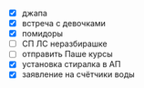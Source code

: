 - [x] джапа
- [x] встреча с девочками
- [x] помидоры
- [ ] СП ЛС неразбирашке
- [ ] отправить Паше курсы 
- [x] установка стиралка в АП
- [x] заявление на счётчики воды